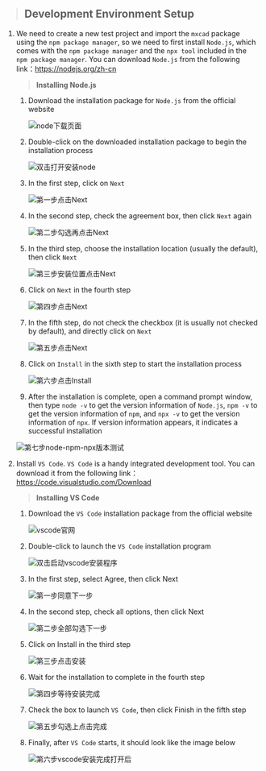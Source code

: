 > ## Development Environment Setup

1. We need to create a new test project and import the `mxcad` package using the `npm package manager`, so we need to first install `Node.js`, which comes with the `npm package manager` and the `npx tool` included in the `npm package manager`. You can download `Node.js` from the following link：https://nodejs.org/zh-cn

   > **Installing Node.js**

   1. Download the installation package for `Node.js` from the official website

      ![node下载页面](../../assets/images/环境配置/node下载页面.jpg)

   2. Double-click on the downloaded installation package to begin the installation process

      ![双击打开安装node](../../assets/images/环境配置/双击打开安装node.jpg)

   3. In the first step, click on `Next`

      ![第一步点击Next](../../assets/images/环境配置/第一步点击Next.jpg)

   4. In the second step, check the agreement box, then click `Next` again

      ![第二步勾选再点击Next](../../assets/images/环境配置/第二步勾选再点击Next.jpg)

   5. In the third step, choose the installation location (usually the default), then click `Next`

      ![第三步安装位置点击Next](../../assets/images/环境配置/第三步安装位置点击Next.jpg)

   6. Click on `Next` in the fourth step

      ![第四步点击Next](../../assets/images/环境配置/第四步点击Next.jpg)

   7. In the fifth step, do not check the checkbox (it is usually not checked by default), and directly click on `Next`

      ![第五步点击Next](../../assets/images/环境配置/第五步点击Next.jpg)

   8. Click on `Install` in the sixth step to start the installation process

      ![第六步点击Install](../../assets/images/环境配置/第六步点击Install.jpg)

   9.  After the installation is complete, open a command prompt window, then type `node -v` to get the version information of `Node.js`, `npm -v` to get the version information of `npm`, and `npx -v` to get the version information of `npx`. If version information appears, it indicates a successful installation

      ![第七步node-npm-npx版本测试](../../assets/images/环境配置/第七步node-npm-npx版本测试.jpg)

2. Install `VS Code`. `VS Code` is a handy integrated development tool. You can download it from the following link：https://code.visualstudio.com/Download

   > **Installing VS Code**

   1. Download the `VS Code` installation package from the official website

      ![vscode官网](../../assets/images/环境配置/vscode官网.jpg)

   2. Double-click to launch the `VS Code` installation program

      ![双击启动vscode安装程序](../../assets/images/环境配置/双击启动vscode安装程序.jpg)

   3. In the first step, select Agree, then click Next

      ![第一步同意下一步](../../assets/images/环境配置/第一步同意下一步.jpg)

   4. In the second step, check all options, then click Next

      ![第二步全部勾选下一步](../../assets/images/环境配置/第二步全部勾选下一步.jpg)

   5. Click on Install in the third step

      ![第三步点击安装](../../assets/images/环境配置/第三步点击安装.jpg)

   6. Wait for the installation to complete in the fourth step

      ![第四步等待安装完成](../../assets/images/环境配置/第四步等待安装完成.jpg)

   7. Check the box to launch `VS Code`, then click Finish in the fifth step

      ![第五步勾选上点击完成](../../assets/images/环境配置/第五步勾选上点击完成.jpg)

   8. Finally, after `VS Code` starts, it should look like the image below

      ![第六步vscode安装完成打开后](../../assets/images/环境配置/第六步vscode安装完成打开后.jpg)